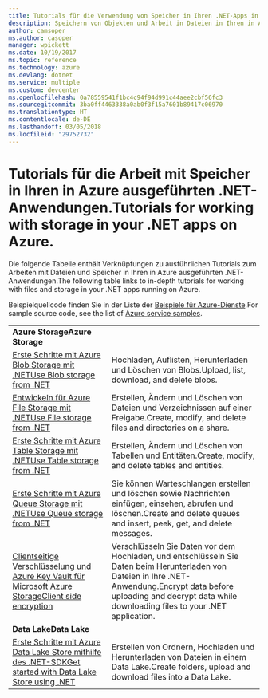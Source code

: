 ```yaml
---
title: Tutorials für die Verwendung von Speicher in Ihren .NET-Apps in Azure
description: Speichern von Objekten und Arbeit in Dateien in Ihren in Azure ausgeführten .NET-Anwendungen
author: camsoper
ms.author: casoper
manager: wpickett
ms.date: 10/19/2017
ms.topic: reference
ms.technology: azure
ms.devlang: dotnet
ms.service: multiple
ms.custom: devcenter
ms.openlocfilehash: 0a78559541f1bc4c94f94d991c44aee2cbf56fc3
ms.sourcegitcommit: 3ba0ff4463338a0ab0f3f15a7601b89417c06970
ms.translationtype: HT
ms.contentlocale: de-DE
ms.lasthandoff: 03/05/2018
ms.locfileid: "29752732"
---
```

# <a name="tutorials-for-working-with-storage-in-your-net-apps-on-azure"></a><span data-ttu-id="ff8d6-103">Tutorials für die Arbeit mit Speicher in Ihren in Azure ausgeführten .NET-Anwendungen.</span><span class="sxs-lookup"><span data-stu-id="ff8d6-103">Tutorials for working with storage in your .NET apps on Azure.</span></span>

<span data-ttu-id="ff8d6-104">Die folgende Tabelle enthält Verknüpfungen zu ausführlichen Tutorials zum Arbeiten mit Dateien und Speicher in Ihren in Azure ausgeführten .NET-Anwendungen.</span><span class="sxs-lookup"><span data-stu-id="ff8d6-104">The following table links to in-depth tutorials for working with files and storage in your .NET apps running on Azure.</span></span>

<span data-ttu-id="ff8d6-105">Beispielquellcode finden Sie in der Liste der [Beispiele für Azure-Dienste](https://azure.microsoft.com/resources/samples/?platform=dotnet).</span><span class="sxs-lookup"><span data-stu-id="ff8d6-105">For sample source code, see the list of [Azure service samples](https://azure.microsoft.com/resources/samples/?platform=dotnet).</span></span>

| | |
|---|---|
| <span data-ttu-id="ff8d6-106">**Azure Storage**</span><span class="sxs-lookup"><span data-stu-id="ff8d6-106">**Azure Storage**</span></span> ||
| <span data-ttu-id="ff8d6-107">[Erste Schritte mit Azure Blob Storage mit .NET][1]</span><span class="sxs-lookup"><span data-stu-id="ff8d6-107">[Use Blob storage from .NET][1]</span></span> | <span data-ttu-id="ff8d6-108">Hochladen, Auflisten, Herunterladen und Löschen von Blobs.</span><span class="sxs-lookup"><span data-stu-id="ff8d6-108">Upload, list, download, and delete blobs.</span></span> |
| <span data-ttu-id="ff8d6-109">[Entwickeln für Azure File Storage mit .NET][4]</span><span class="sxs-lookup"><span data-stu-id="ff8d6-109">[Use File storage from .NET][4]</span></span> | <span data-ttu-id="ff8d6-110">Erstellen, Ändern und Löschen von Dateien und Verzeichnissen auf einer Freigabe.</span><span class="sxs-lookup"><span data-stu-id="ff8d6-110">Create, modify, and delete files and directories on a share.</span></span> | 
| <span data-ttu-id="ff8d6-111">[Erste Schritte mit Azure Table Storage mit .NET][3]</span><span class="sxs-lookup"><span data-stu-id="ff8d6-111">[Use Table storage from .NET][3]</span></span> | <span data-ttu-id="ff8d6-112">Erstellen, Ändern und Löschen von Tabellen und Entitäten.</span><span class="sxs-lookup"><span data-stu-id="ff8d6-112">Create, modify, and delete tables and entities.</span></span> |
| <span data-ttu-id="ff8d6-113">[Erste Schritte mit Azure Queue Storage mit .NET][2]</span><span class="sxs-lookup"><span data-stu-id="ff8d6-113">[Use Queue storage from .NET][2]</span></span> | <span data-ttu-id="ff8d6-114">Sie können Warteschlangen erstellen und löschen sowie Nachrichten einfügen, einsehen, abrufen und löschen.</span><span class="sxs-lookup"><span data-stu-id="ff8d6-114">Create and delete queues and insert, peek, get, and delete messages.</span></span> |
| <span data-ttu-id="ff8d6-115">[Clientseitige Verschlüsselung und Azure Key Vault für Microsoft Azure Storage][5]</span><span class="sxs-lookup"><span data-stu-id="ff8d6-115">[Client side encryption][5]</span></span> | <span data-ttu-id="ff8d6-116">Verschlüsseln Sie Daten vor dem Hochladen, und entschlüsseln Sie Daten beim Herunterladen von Dateien in Ihre .NET-Anwendung.</span><span class="sxs-lookup"><span data-stu-id="ff8d6-116">Encrypt data before uploading and decrypt data while downloading files to your .NET application.</span></span> 
|<span data-ttu-id="ff8d6-117">**Data Lake**</span><span class="sxs-lookup"><span data-stu-id="ff8d6-117">**Data Lake**</span></span>||
| <span data-ttu-id="ff8d6-118">[Erste Schritte mit Azure Data Lake Store mithilfe des .NET-SDK][6]</span><span class="sxs-lookup"><span data-stu-id="ff8d6-118">[Get started with Data Lake Store using .NET][6]</span></span> | <span data-ttu-id="ff8d6-119">Erstellen von Ordnern, Hochladen und Herunterladen von Dateien in einem Data Lake.</span><span class="sxs-lookup"><span data-stu-id="ff8d6-119">Create folders, upload and download files into a Data Lake.</span></span> | 

[1]: /azure/storage/storage-dotnet-how-to-use-blobs
[2]: /azure/storage/storage-dotnet-how-to-use-queues
[3]: /azure/storage/storage-dotnet-how-to-use-tables
[4]: /azure/storage/storage-dotnet-how-to-use-files
[5]: /azure/storage/storage-client-side-encryption
[6]: /azure/data-lake-store/data-lake-store-get-started-net-sdk